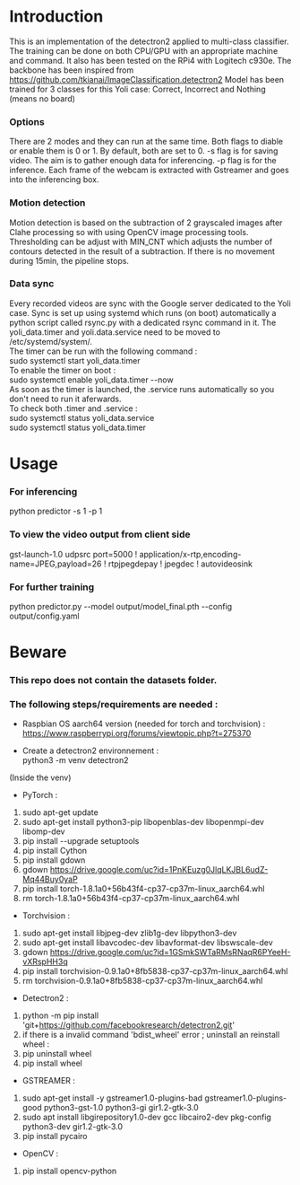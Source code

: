 # Introduction 
This is an implementation of the detectron2 applied to multi-class classifier. 
The training can be done on both CPU/GPU with an appropriate machine and command.
It also has been tested on the RPi4 with Logitech c930e.
The backbone has been inspired from https://github.com/tkianai/ImageClassification.detectron2
Model has been trained for 3 classes for this Yoli case: Correct, Incorrect and Nothing (means no board)

### Options
There are 2 modes and they can run at the same time. Both flags to diable or enable them is 0 or 1. By default, both are set to 0.
-s flag is for saving video. The aim is to gather enough data for inferencing.
-p flag is for the inference. Each frame of the webcam is extracted with Gstreamer and goes into the inferencing box.

### Motion detection
Motion detection is based on the subtraction of 2 grayscaled images after Clahe processing so with using OpenCV image processing tools. Thresholding can be adjust with MIN_CNT which adjusts the number of contours detected in the result of a subtraction.
If there is no movement during 15min, the pipeline stops.

### Data sync
Every recorded videos are sync with the Google server dedicated to the Yoli case. Sync is set up using systemd which runs (on boot) automatically a python script called rsync.py with a dedicated rsync command in it. The yoli_data.timer and yoli.data.service need to be moved to /etc/systemd/system/.<br/>
The timer can be run with the following command : <br/>
sudo systemctl start yoli_data.timer <br/>
To enable the timer on boot : <br/>
sudo systemctl enable yoli_data.timer --now <br/>
As soon as the timer is launched, the .service runs automatically so you don't need to run it aferwards. <br/>
To check both .timer and .service : <br/>
sudo systemctl status yoli_data.service <br/>
sudo systemctl status yoli_data.timer 

# Usage

### For inferencing
python predictor -s 1 -p 1

### To view the video output from client side
gst-launch-1.0 udpsrc port=5000 ! application/x-rtp,encoding-name=JPEG,payload=26 ! rtpjpegdepay ! jpegdec ! autovideosink

### For further training
python predictor.py --model output/model_final.pth --config output/config.yaml



# Beware
### This repo does not contain the datasets folder.
### The following steps/requirements are needed : 
- Raspbian OS aarch64 version (needed for torch and torchvision) : <br/>
    https://www.raspberrypi.org/forums/viewtopic.php?t=275370 <br/>

- Create a detectron2 environnement : <br/>
    python3 -m venv detectron2 <br/>

(Inside the venv)
- PyTorch : <br/>
1. sudo apt-get update <br/>
2. sudo apt-get install python3-pip libopenblas-dev libopenmpi-dev libomp-dev <br/>
3. pip install --upgrade setuptools <br/>
4. pip install Cython <br/>
5. pip install gdown <br/>
6. gdown https://drive.google.com/uc?id=1PnKEuzg0JlqLKJBL6udZ-Mq44Buy0yaP <br/>
7. pip install torch-1.8.1a0+56b43f4-cp37-cp37m-linux_aarch64.whl <br/>
8. rm torch-1.8.1a0+56b43f4-cp37-cp37m-linux_aarch64.whl <br/>


- Torchvision : <br/>
1. sudo apt-get install libjpeg-dev zlib1g-dev libpython3-dev <br/>
2. sudo apt-get install libavcodec-dev libavformat-dev libswscale-dev <br/>
3. gdown https://drive.google.com/uc?id=1GSmkSWTaRMsRNaqR6PYeeH-vXRspHH3q <br/>
4. pip install torchvision-0.9.1a0+8fb5838-cp37-cp37m-linux_aarch64.whl <br/>
5. rm torchvision-0.9.1a0+8fb5838-cp37-cp37m-linux_aarch64.whl <br/>

- Detectron2 : <br/>
1. python -m pip install 'git+https://github.com/facebookresearch/detectron2.git' <br/>
2. if there is a invalid command 'bdist_wheel' error ; uninstall an reinstall wheel : <br/>
3. pip uninstall wheel <br/>
4. pip install wheel <br/>

- GSTREAMER : <br/>
1. sudo apt-get install -y gstreamer1.0-plugins-bad gstreamer1.0-plugins-good python3-gst-1.0 python3-gi gir1.2-gtk-3.0 <br/>
2. sudo apt install libgirepository1.0-dev gcc libcairo2-dev pkg-config python3-dev gir1.2-gtk-3.0 <br/>
3. pip install pycairo <br/>

- OpenCV : <br/>
1.  pip install opencv-python